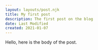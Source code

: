 ```yaml
---
layout: layouts/post.njk
title: My first post
description: The first post on the blog
date: Last Modified
created: 2021-01-07
---
```


Hello, here is the body of the post.
